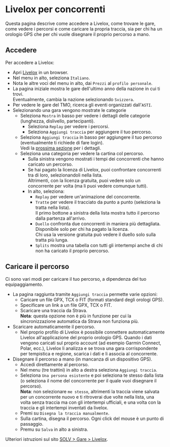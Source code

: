# Livelox per concorrenti
Questa pagina descrive come accedere a Livelox, come trovare le gare, come vedere i percorsi e come caricare la propria traccia, sia per chi ha un orologio GPS che per chi vuole disegnare il proprio percorso a mano.


## Accedere 
Per accedere a Livelox:  

- Apri [Livelox](https://www.livelox.com) in un browser.
- Nel menu in alto, seleziona `Italiano`.
- Nota le altre voci del menu in alto, dai `Prezzi` al `profilo personale`.
- La pagina iniziale mostra le gare dell'ultimo anno della nazione in cui ti trovi.  
Eventualmente, cambia la nazione selezionando `Svizzera`.
- Per vedere le gare del TMO, ricerca gli eventi organizzati dall'`ASTI`.
- Selezionando una gara vengono mostrate le categorie
    - Seleziona `Mostra` in basso per vedere i dettagli delle categorie (lunghezza, dislivello, partecipanti).
        - Seleziona `Replay` per vedere i percorsi.
        - Seleziona `Aggiungi traccia` per aggiungere il tuo percorso.
    - Seleziona `Aggiungi traccia` in basso per aggiungere il tuo percorso (eventualmente ti richiede di fare login).  
    Vedi la [prossima sezione](#caricare-il-percorso) per i dettagli.
    - Seleziona una categoria per vedere la cartina col percorso.
        - Sulla sinistra vengono mostrati i tempi dei concorrenti che hanno caricato un percorso.
        - Se hai pagato la licenza di Livelox, puoi confrontare concorrenti tra di loro, selezionandoli nella lista.  
        Altrimenti, con la licenza gratuita, puoi vedere solo un concorrente per volta (ma li puoi vedere comunque tutti).
        - In alto, seleziona:
            - `Replay` per vedere un'animazione del concorrente.
            - `Tratte` per vedere il tracciato da punto a punto (seleziona la tratta nella lista).  
            Il primo bottone a sinistra della lista mostra tutto il percorso dalla partenza all'arrivo.
            - `Duello` confronta due concorrenti in maniera più dettagliata.  
            Disponibile solo per chi ha pagato la licenza.  
            Chi usa la versione gratuita può vedere il duello solo sulla tratta più lunga.
            - `Splits` mostra una tabella con tutti gli intertempi anche di chi non ha caricato il proprio percorso.

## Caricare il percorso
Ci sono vari modi per caricare il tuo percorso, a dipendenza del tuo equipaggiamento.

- La pagina raggiunta tramite `Aggiungi traccia` permette varie opzioni:
    - Caricare un file GPX, TCX o FIT (formati standard degli orologi GPS).
    - Specificare un link a un file GPX, TCX o FIT.
    - Scaricare una traccia da Strava.  
    **Nota**: questa opzione non è più in funzione per cui la sincronizzazione automatica da Strava non funziona più.
- Scaricare automaticamente il percorso.
    - Nel proprio profilo di Livelox è possibile connettere automaticamente Livelox all'applicazione del proprio orologio GPS. Quando i dati vengono caricati sul proprio account (ad esempio Garmin Connect, Polar, ecc.), Livelox li analizza e se trova una gara corrispondente per tempistica e regione, scarica i dati e li associa al concorrente.
- Disegnare il percorso a mano (in mancanza di un dispositivo GPS).
    - Accedi direttamente al percorso.
    - Nel menu (tre trattini) in alto a destra seleziona `Aggiungi traccia`.
    - Seleziona `Una persona esistente` e poi seleziona te stesso dalla lista (o seleziona il nome del concorrente per il quale vuoi disegnare il percorso).  
    **Nota**: non selezionare `me stesso`, altrimenti la traccia viene salvata per un concorrente nuovo e ti ritroverai due volte nella lista, una volta senza traccia ma con gli intertempi ufficiali, e una volta con la traccia e gli intertempi inventati da livelox.
    - Premi su `Disegna la traccia manualmente`.
    - Sulla cartina, disegna il percorso. Ogni click del mouse è un punto di passaggio.
    - Premu su `Salva` in alto a sinistra.


Ulteriori istruzioni sul sito [SOLV > Gare > Livelox](https://www.swiss-orienteering.ch/files/Livelox_italiano_11_2023.pdf).
  
